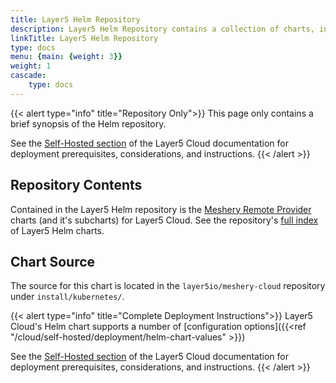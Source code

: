 ```yaml
---
title: Layer5 Helm Repository
description: Layer5 Helm Repository contains a collection of charts, including Layer5 Cloud, which can be deployed in any Kubernetes cluster on-premises or in Cloud using Helm.
linkTitle: Layer5 Helm Repository
type: docs
menu: {main: {weight: 3}}
weight: 1
cascade: 
    type: docs
---
```


{{< alert type="info" title="Repository Only">}}
This page only contains a brief synopsis of the Helm repository.

See the [Self-Hosted section](/cloud/self-hosted/) of the Layer5 Cloud documentation for deployment prerequisites, considerations, and instructions.
{{< /alert >}}

## Repository Contents

Contained in the Layer5 Helm repository is the [Meshery Remote Provider](https://docs.meshery.io/extensibility/providers) charts (and it's subcharts) for Layer5 Cloud. See the repository's <a href="/charts/index.yaml">full index</a> of Layer5 Helm charts</a>.

## Chart Source

<p>The source for this chart is located in the <code>layer5io/meshery-cloud</code> repository under <code>install/kubernetes/</code>.</p>

{{< alert type="info" title="Complete Deployment Instructions">}}
Layer5 Cloud's Helm chart supports a number of [configuration options]({{<ref "/cloud/self-hosted/deployment/helm-chart-values" >}})

See the [Self-Hosted section](/cloud/self-hosted/) of the Layer5 Cloud documentation for deployment prerequisites, considerations, and instructions.
{{< /alert >}}
